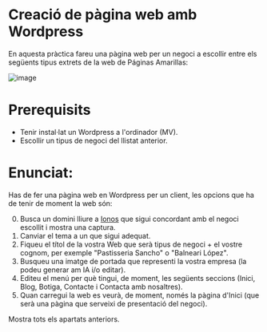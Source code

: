 # Creació de pàgina web amb Wordpress

En aquesta pràctica fareu una pàgina web per un negoci a escollir entre els següents tipus extrets de la web de Páginas Amarillas:

![image](https://github.com/XaSaFa/MP08-23-24/assets/110727546/7d17e1b3-a2d7-4f97-927b-1c321e3aafd8)

# Prerequisits

- Tenir instal·lat un Wordpress a l'ordinador (MV).
- Escollir un tipus de negoci del llistat anterior.

# Enunciat:

Has de fer una pàgina web en Wordpress per un client, les opcions que ha de tenir de moment la web són:

0. Busca un domini lliure a [Ionos](https://www.ionos.es/) que sigui concordant amb el negoci escollit i mostra una captura.
1. Canviar el tema a un que sigui adequat.
2. Fiqueu el títol de la vostra Web que serà tipus de negoci + el vostre cognom, per exemple "Pastisseria Sancho" o "Balneari López".
3. Busqueu una imatge de portada que representi la vostra empresa (la podeu generar am IA i/o editar).
4. Editeu el menú per què tingui, de moment, les següents seccions (Inici, Blog, Botiga, Contacte i Contacta amb nosaltres).
5. Quan carregui la web es veurà, de moment, només la pàgina d'Inici (que serà una pàgina que serveixi de presentació del negoci).

Mostra tots els apartats anteriors.

